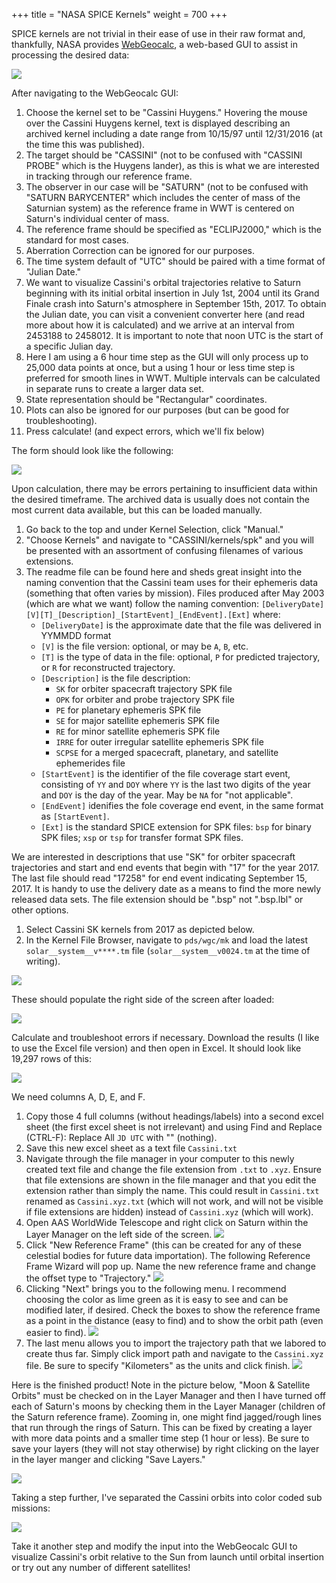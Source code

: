 +++
title = "NASA SPICE Kernels"
weight = 700
+++

SPICE kernels are not trivial in their ease of use in their raw format and,
thankfully, NASA provides
[WebGeocalc](https://wgc.jpl.nasa.gov:8443/webgeocalc/), a web-based GUI to
assist in processing the desired data:

![](spice-gui-empty.png)

After navigating to the WebGeocalc GUI:

1. Choose the kernel set to be "Cassini Huygens." Hovering the mouse over the
   Cassini Huygens kernel, text is displayed describing an archived kernel
   including a date range from 10/15/97 until 12/31/2016 (at the time this was
   published).
2. The target should be "CASSINI" (not to be confused with "CASSINI PROBE"
   which is the Huygens lander), as this is what we are interested in tracking
   through our reference frame.
3. The observer in our case will be "SATURN" (not to be confused with "SATURN
   BARYCENTER" which includes the center of mass of the Saturnian system) as
   the reference frame in WWT is centered on Saturn's individual center of
   mass.
4. The reference frame should be specified as "ECLIPJ2000," which is the
   standard for most cases.
5. Aberration Correction can be ignored for our purposes.
6. The time system default of "UTC" should be paired with a time format of
   "Julian Date."
7. We want to visualize Cassini's orbital trajectories relative to Saturn
   beginning with its initial orbital insertion in July 1st, 2004 until its
   Grand Finale crash into Saturn's atmosphere in September 15th, 2017. To
   obtain the Julian date, you can visit a convenient converter here (and read
   more about how it is calculated) and we arrive at an interval from 2453188
   to 2458012. It is important to note that noon UTC is the start of a
   specific Julian day.
8. Here I am using a 6 hour time step as the GUI will only process up to
   25,000 data points at once, but a using 1 hour or less time step is
   preferred for smooth lines in WWT. Multiple intervals can be calculated in
   separate runs to create a larger data set.
9. State representation should be "Rectangular" coordinates.
10. Plots can also be ignored for our purposes (but can be good for
    troubleshooting).
11. Press calculate! (and expect errors, which we'll fix below)

The form should look like the following:

![](spice-gui-archive.png)

Upon calculation, there may be errors pertaining to insufficient data within
the desired timeframe. The archived data is usually does not contain the most
current data available, but this can be loaded manually.

1. Go back to the top and under Kernel Selection, click "Manual."
2. "Choose Kernels" and navigate to "CASSINI/kernels/spk" and you will be
   presented with an assortment of confusing filenames of various extensions.
3. The readme file can be found here and sheds great insight into the naming
   convention that the Cassini team uses for their ephemeris data (something
   that often varies by mission). Files produced after May 2003 (which are
   what we want) follow the naming convention:
   `[DeliveryDate][V][T]_[Description]_[StartEvent]_[EndEvent].[Ext]` where:
   - `[DeliveryDate]` is the approximate date that the file was delivered in
     YYMMDD format
   - `[V]` is the file version: optional, or may be `A`, `B`, etc.
   - `[T]` is the type of data in the file: optional, `P` for predicted
     trajectory, or `R` for reconstructed trajectory.
   - `[Description]` is the file description:
     - `SK` for orbiter spacecraft trajectory SPK file
     - `OPK` for orbiter and probe trajectory SPK file
     - `PE` for planetary ephemeris SPK file
     - `SE` for major satellite ephemeris SPK file
     - `RE` for minor satellite ephemeris SPK file
     - `IRRE` for outer irregular satellite ephemeris SPK file
     - `SCPSE` for a merged spacecraft, planetary, and satellite ephemerides
       file
   - `[StartEvent]` is the identifier of the file coverage start event,
     consisting of `YY` and `DOY` where `YY` is the last two digits of the year
     and `DOY` is the day of the year. May be `NA` for "not applicable".
   - `[EndEvent]` idenifies the fole coverage end event, in the same format as
     `[StartEvent]`.
   - `[Ext]` is the standard SPICE extension for SPK files: `bsp` for binary
     SPK files; `xsp` or `tsp` for transfer format SPK files.

 We are interested in descriptions that use "SK" for orbiter spacecraft
 trajectories and start and end events that begin with "17" for the year 2017.
 The last file should read "17258" for end event indicating September
 15, 2017. It is handy to use the delivery date as a means to find the more
 newly released data sets. The file extension should be ".bsp" not ".bsp.lbl"
 or other options.

1. Select Cassini SK kernels from 2017 as depicted below.
2. In the Kernel File Browser, navigate to `pds/wgc/mk` and load the latest
   `solar__system__v****.tm` file (`solar__system__v0024.tm` at the time of
   writing).

![](spice-gui-manual.png)

These should populate the right side of the screen after loaded:

![](spice-gui-manual-3.png)

Calculate and troubleshoot errors if necessary. Download the results (I like
to use the Excel file version) and then open in Excel. It should look like
19,297 rows of this:

![](excel-1.png)

We need columns A, D, E, and F.

1. Copy those 4 full columns (without headings/labels) into a second excel
   sheet (the first excel sheet is not irrelevant) and using Find and Replace
   (CTRL-F): Replace All `JD UTC` with "" (nothing).
2. Save this new excel sheet as a text file `Cassini.txt`
3. Navigate through the file manager in your computer to this newly created
   text file and change the file extension from `.txt` to `.xyz`. Ensure that
   file extensions are shown in the file manager and that you edit the
   extension rather than simply the name. This could result in `Cassini.txt`
   renamed as `Cassini.xyz.txt` (which will not work, and will not be visible
   if file extensions are hidden) instead of `Cassini.xyz` (which will work).
4. Open AAS WorldWide Telescope and right click on Saturn within the Layer
   Manager on the left side of the screen.
   ![](layer-manager.png)
5. Click "New Reference Frame" (this can be created for any of these celestial
   bodies for future data importation). The following Reference Frame Wizard
   will pop up. Name the new reference frame and change the offset type to
   "Trajectory."
   ![](ref-frame-1.png)
6. Clicking "Next" brings you to the following menu. I recommend choosing the
   color as lime green as it is easy to see and can be modified later, if
   desired. Check the boxes to show the reference frame as a point in the
   distance (easy to find) and to show the orbit path (even easier to find).
   ![](ref-frame-2.png)
7. The last menu allows you to import the trajectory path that we labored to
   create thus far. Simply click import path and navigate to the `Cassini.xyz`
   file. Be sure to specify "Kilometers" as the units and click finish.
   ![](ref-frame-3.png)

Here is the finished product! Note in the picture below, "Moon & Satellite
Orbits" must be checked on in the Layer Manager and then I have turned off
each of Saturn's moons by checking them in the Layer Manager (children of the
Saturn reference frame). Zooming in, one might find jagged/rough lines that
run through the rings of Saturn. This can be fixed by creating a layer with
more data points and a smaller time step (1 hour or less). Be sure to save
your layers (they will not stay otherwise) by right clicking on the layer in
the layer manger and clicking "Save Layers."

![](saturn-no-moons.png)

Taking a step further, I've separated the Cassini orbits into color coded sub
missions:

![](saturn-no-moons-2.png)

Take it another step and modify the input into the WebGeocalc GUI to visualize
Cassini's orbit relative to the Sun from launch until orbital insertion or try
out any number of different satellites!

